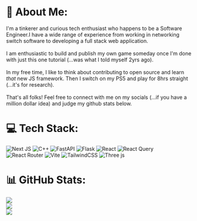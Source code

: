 # 💫 About Me:
I'm a tinkerer and curious tech enthusiast who happens to be a Software Engineer.I have a wide range of experience from working in networking switch software to developing a full stack web application. <br><br>I am enthusiastic to build and publish my own game someday once I'm done with just this one tutorial (...was what I told myself 2yrs ago).<br><br>In my free time, I like to think about contributing to open source and learn *that* new JS framework. Then I switch on my PS5 and play for 8hrs straight (...it's for research). <br><br>That's all folks! Feel free to connect with me on my socials (...if you have a million dollar idea) and judge my github stats below.


# 💻 Tech Stack:
![Next JS](https://img.shields.io/badge/Next-black?style=for-the-badge&logo=next.js&logoColor=white) ![C++](https://img.shields.io/badge/c++-%2300599C.svg?style=for-the-badge&logo=c%2B%2B&logoColor=white) ![FastAPI](https://img.shields.io/badge/FastAPI-005571?style=for-the-badge&logo=fastapi) ![Flask](https://img.shields.io/badge/flask-%23000.svg?style=for-the-badge&logo=flask&logoColor=white) ![React](https://img.shields.io/badge/react-%2320232a.svg?style=for-the-badge&logo=react&logoColor=%2361DAFB) ![React Query](https://img.shields.io/badge/-React%20Query-FF4154?style=for-the-badge&logo=react%20query&logoColor=white) ![React Router](https://img.shields.io/badge/React_Router-CA4245?style=for-the-badge&logo=react-router&logoColor=white) ![Vite](https://img.shields.io/badge/vite-%23646CFF.svg?style=for-the-badge&logo=vite&logoColor=white) ![TailwindCSS](https://img.shields.io/badge/tailwindcss-%2338B2AC.svg?style=for-the-badge&logo=tailwind-css&logoColor=white) ![Three js](https://img.shields.io/badge/threejs-black?style=for-the-badge&logo=three.js&logoColor=white)
# 📊 GitHub Stats:
![](https://github-readme-stats.vercel.app/api?username=Harshish&theme=dark&hide_border=false&include_all_commits=false&count_private=false)<br/>
![](https://github-readme-streak-stats.herokuapp.com/?user=Harshish&theme=dark&hide_border=false)<br/>
![](https://github-readme-stats.vercel.app/api/top-langs/?username=Harshish&theme=dark&hide_border=false&include_all_commits=false&count_private=false&layout=compact)

<!-- Proudly created with GPRM ( https://gprm.itsvg.in ) -->
